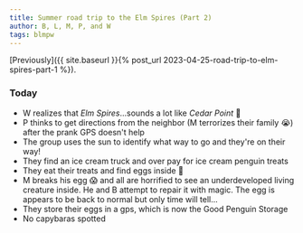 ```yaml
---
title: Summer road trip to the Elm Spires (Part 2)
author: B, L, M, P, and W
tags: blmpw
---
```


[Previously]({{ site.baseurl }}{% post_url 2023-04-25-road-trip-to-elm-spires-part-1 %}).

### Today

- W realizes that _Elm Spires_...sounds a lot like _Cedar Point_ 🤔
- P thinks to get directions from the neighbor (M terrorizes their family 😭) after the prank GPS doesn't help
- The group uses the sun to identify what way to go and they're on their way!
- They find an ice cream truck and over pay for ice cream penguin treats
- They eat their treats and find eggs inside 🥰
- M breaks his egg 😱 and all are horrified to see an underdeveloped living creature inside. He and B attempt to repair it with magic. The egg is appears to be back to normal but only time will tell...
- They store their eggs in a gps, which is now the Good Penguin Storage
- No capybaras spotted